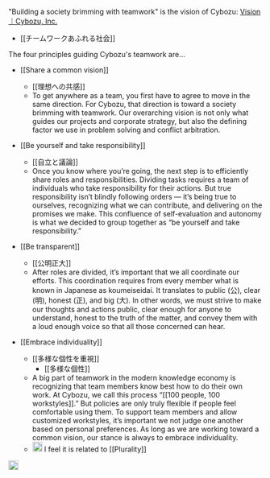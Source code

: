 
"Building a society brimming with teamwork" is the vision of Cybozu: [Vision｜Cybozu, Inc.](https://cybozu.co.jp/en/company/vision/)
- [[チームワークあふれる社会]]

The four principles guiding Cybozu's teamwork are...
- [[Share a common vision]]
    - [[理想への共感]]
    - To get anywhere as a team, you first have to agree to move in the same direction. For Cybozu, that direction is toward a society brimming with teamwork. Our overarching vision is not only what guides our projects and corporate strategy, but also the defining factor we use in problem solving and conflict arbitration.

- [[Be yourself and take responsibility]]
    - [[自立と議論]]
    - Once you know where you’re going, the next step is to efficiently share roles and responsibilities. Dividing tasks requires a team of individuals who take responsibility for their actions. But true responsibility isn’t blindly following orders — it’s being true to ourselves, recognizing what we can contribute, and delivering on the promises we make. This confluence of self-evaluation and autonomy is what we decided to group together as “be yourself and take responsibility.”

- [[Be transparent]]
    - [[公明正大]]
    - After roles are divided, itʼs important that we all coordinate our efforts. This coordination requires from every member what is known in Japanese as koumeiseidai. It translates to public (公), clear (明), honest (正), and big (⼤). In other words, we must strive to make our thoughts and actions public, clear enough for anyone to understand, honest to the truth of the matter, and convey them with a loud enough voice so that all those concerned can hear.

- [[Embrace individuality]]
    - [[多様な個性を重視]]
        - [[多様な個性]]
    - A big part of teamwork in the modern knowledge economy is recognizing that team members know best how to do their own work. At Cybozu, we call this process “[[100 people, 100 workstyles]].” But policies are only truly flexible if people feel comfortable using them. To support team members and allow customized workstyles, it’s important we not judge one another based on personal preferences. As long as we are working toward a common vision, our stance is always to embrace individuality.
    - <img src='https://scrapbox.io/api/pages/nishio/nishio/icon' alt='nishio.icon' height="19.5"/> I feel it is related to [[Plurality]]

<img src='https://scrapbox.io/api/pages/nishio/en/icon' alt='en.icon' height="19.5"/>
